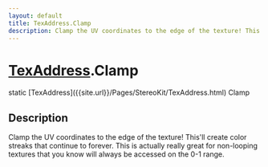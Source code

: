 ```yaml
---
layout: default
title: TexAddress.Clamp
description: Clamp the UV coordinates to the edge of the texture! This'll create color streaks that continue to forever. This is actually really great for non-looping textures that you know will always be accessed on the 0-1 range.
---
```

# [TexAddress]({{site.url}}/Pages/StereoKit/TexAddress.html).Clamp

<div class='signature' markdown='1'>
static [TexAddress]({{site.url}}/Pages/StereoKit/TexAddress.html) Clamp
</div>

## Description
Clamp the UV coordinates to the edge of the texture!
This'll create color streaks that continue to forever. This is
actually really great for non-looping textures that you know will
always be accessed on the 0-1 range.

